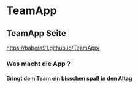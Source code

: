 # TeamApp
## TeamApp Seite 
https://babera91.github.io/TeamApp/

### Was macht die App ?
#### Bringt dem Team ein bisschen spaß in den Altag
